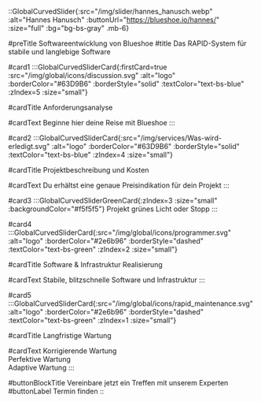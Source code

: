 ::GlobalCurvedSlider{:src="/img/slider/hannes_hanusch.webp" :alt="Hannes Hanusch" :buttonUrl="https://blueshoe.io/hannes/" :size="full" :bg="bg-bs-gray" .mb-6}

#preTitle
Softwareentwicklung von Blueshoe
#title
Das RAPID-System für stabile und langlebige Software

#card1
:::GlobalCurvedSliderCard{:firstCard=true :src="/img/global/icons/discussion.svg" :alt="logo" :borderColor="#63D9B6" :borderStyle="solid" :textColor="text-bs-blue" :zIndex=5 :size="small"}

#cardTitle
Anforderungsanalyse

#cardText
Beginne hier deine Reise mit Blueshoe
:::

#card2
:::GlobalCurvedSliderCard{:src="/img/services/Was-wird-erledigt.svg" :alt="logo" :borderColor="#63D9B6" :borderStyle="solid" :textColor="text-bs-blue" :zIndex=4 :size="small"}

#cardTitle
Projektbeschreibung und Kosten

#cardText
Du erhältst eine genaue Preisindikation für dein Projekt
:::

#card3
:::GlobalCurvedSliderGreenCard{:zIndex=3 :size="small" :backgroundColor="#f5f5f5"}
Projekt grünes Licht oder Stopp
:::

#card4
:::GlobalCurvedSliderCard{:src="/img/global/icons/programmer.svg" :alt="logo" :borderColor="#2e6b96" :borderStyle="dashed" :textColor="text-bs-green" :zIndex=2 :size="small"}

#cardTitle
Software & Infrastruktur Realisierung

#cardText
Stabile, blitzschnelle Software und Infrastruktur
:::

#card5
:::GlobalCurvedSliderCard{:src="/img/global/icons/rapid_maintenance.svg" :alt="logo" :borderColor="#2e6b96" :borderStyle="dashed" :textColor="text-bs-green" :zIndex=1 :size="small"}

#cardTitle
Langfristige Wartung

#cardText
Korrigierende Wartung </br> Perfektive Wartung </br> Adaptive Wartung
:::

#buttonBlockTitle
Vereinbare jetzt ein Treffen mit unserem Experten
#buttonLabel
Termin finden
::